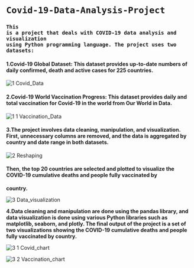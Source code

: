 # <code>Covid-19-Data-Analysis-Project</code>
### <code>This is a project that deals with COVID-19 data analysis and visualization using Python programming language. The project uses two datasets:</code>

#### <b> 1.Covid-19 Global Dataset: This dataset provides up-to-date numbers of daily confirmed, death and active cases for 225 countries.</b>

![1 Covid_Data](https://user-images.githubusercontent.com/118658753/223106920-e22916f3-a514-4c3f-9f81-ea11fb8f3dea.png)

#### <b> 2.Covid-19 World Vaccination Progress: This dataset provides daily and total vaccination for Covid-19 in the world from Our World in Data.</b>
![1 1 Vaccination_Data](https://user-images.githubusercontent.com/118658753/223106958-b9120252-2047-451b-8f57-19d512e4c48e.png)

#### <b>3.The project involves data cleaning, manipulation, and visualization. First, unnecessary columns are removed, and the data is aggregated by country and date range in both datasets.</b> 
![2 Reshaping](https://user-images.githubusercontent.com/118658753/223106982-05d803cd-8291-4b46-9f44-8d2c467c8593.png)

#### <b>Then, the top 20 countries are selected and plotted to visualize the COVID-19 cumulative deaths and people fully vaccinated by
country.</b>

![3 Data_visualization](https://user-images.githubusercontent.com/118658753/223107076-da06c6cb-2dd2-4c3b-84ed-b22477f7ce79.png)

<b>4.Data cleaning and manipulation are done using the pandas library, and data visualization is done using various Python libraries such as matplotlib,
seaborn, and plotly. The final output of the project is a set of two visualizations showing the COVID-19 cumulative deaths and people fully vaccinated 
by country.</b>



![3 1 Covid_chart](https://user-images.githubusercontent.com/118658753/223107094-7236a9a6-ee5b-4d5c-950a-e2511aef688f.png)



![3 2 Vaccination_chart](https://user-images.githubusercontent.com/118658753/223107124-4bb59840-d8a0-4cf5-96d0-f00a3e3276e9.png)

